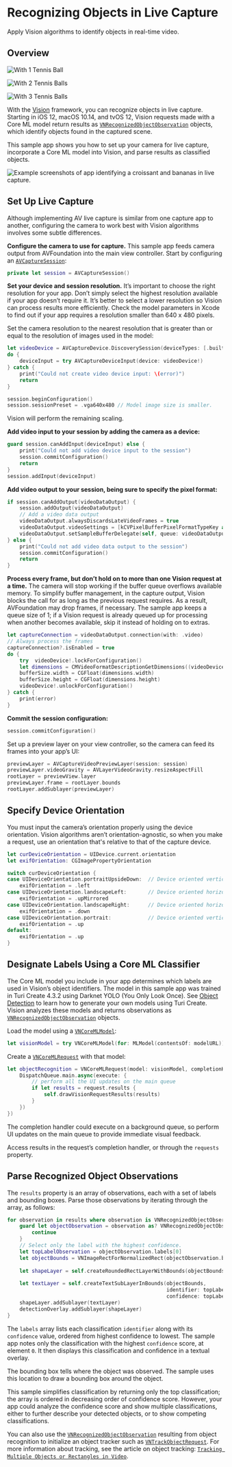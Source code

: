 # Recognizing Objects in Live Capture

Apply Vision algorithms to identify objects in real-time video.

## Overview


![With 1 Tennis Ball](Documentation/single_tennis.jpg)

![With 2 Tennis Balls](Documentation/double_tennis.jpg)

![With 3 Tennis Balls](Documentation/tripple_tennis.jpg)

With the [Vision](https://developer.apple.com/documentation/vision) framework, you can recognize objects in live capture.  Starting in iOS 12, macOS 10.14, and tvOS 12, Vision requests made with a Core ML model return results as  [`VNRecognizedObjectObservation`](https://developer.apple.com/documentation/vision/vnrecognizedobjectobservation) objects, which identify objects found in the captured scene.

This sample app shows you how to set up your camera for live capture, incorporate a Core ML model into Vision, and parse results as classified objects.

![Example screenshots of app identifying a croissant and bananas in live capture.](Documentation/BananaCroissant.png)

## Set Up Live Capture

Although implementing AV live capture is similar from one capture app to another, configuring the camera to work best with Vision algorithms involves some subtle differences.

**Configure the camera to use for capture.**  This sample app feeds camera output from AVFoundation into the main view controller.  Start by configuring an  [`AVCaptureSession`](https://developer.apple.com/documentation/avfoundation/avcapturesession):

``` swift
private let session = AVCaptureSession()
```

**Set your device and session resolution.** It’s important to choose the right resolution for your app.  Don’t simply select the highest resolution available if your app doesn’t require it.  It’s better to select a lower resolution so Vision can process results more efficiently.  Check the model parameters in Xcode to find out if your app requires a resolution smaller than 640 x 480 pixels.

Set the camera resolution to the nearest resolution that is greater than or equal to the resolution of images used in the model:

``` swift
let videoDevice = AVCaptureDevice.DiscoverySession(deviceTypes: [.builtInWideAngleCamera], mediaType: .video, position: .back).devices.first
do {
    deviceInput = try AVCaptureDeviceInput(device: videoDevice!)
} catch {
    print("Could not create video device input: \(error)")
    return
}

session.beginConfiguration()
session.sessionPreset = .vga640x480 // Model image size is smaller.
```

Vision will perform the remaining scaling.

**Add video input to your session by adding the camera as a device:**

``` swift
guard session.canAddInput(deviceInput) else {
    print("Could not add video device input to the session")
    session.commitConfiguration()
    return
}
session.addInput(deviceInput)
```

**Add video output to your session, being sure to specify the pixel format:**

``` swift
if session.canAddOutput(videoDataOutput) {
    session.addOutput(videoDataOutput)
    // Add a video data output
    videoDataOutput.alwaysDiscardsLateVideoFrames = true
    videoDataOutput.videoSettings = [kCVPixelBufferPixelFormatTypeKey as String: Int(kCVPixelFormatType_420YpCbCr8BiPlanarFullRange)]
    videoDataOutput.setSampleBufferDelegate(self, queue: videoDataOutputQueue)
} else {
    print("Could not add video data output to the session")
    session.commitConfiguration()
    return
}
```

**Process every frame, but don’t hold on to more than one Vision request at a time.**  The camera will stop working if the buffer queue overflows available memory.  To simplify buffer management, in the capture output, Vision blocks the call for as long as the previous request requires.  As a result, AVFoundation may drop frames, if necessary.  The sample app keeps a queue size of 1; if a Vision request is already queued up for processing when another becomes available, skip it instead of holding on to extras.  

``` swift
let captureConnection = videoDataOutput.connection(with: .video)
// Always process the frames
captureConnection?.isEnabled = true
do {
    try  videoDevice!.lockForConfiguration()
    let dimensions = CMVideoFormatDescriptionGetDimensions((videoDevice?.activeFormat.formatDescription)!)
    bufferSize.width = CGFloat(dimensions.width)
    bufferSize.height = CGFloat(dimensions.height)
    videoDevice!.unlockForConfiguration()
} catch {
    print(error)
}
```

**Commit the session configuration:**

``` swift
session.commitConfiguration()
```

Set up a preview layer on your view controller, so the camera can feed its frames into your app’s UI:

``` swift
previewLayer = AVCaptureVideoPreviewLayer(session: session)
previewLayer.videoGravity = AVLayerVideoGravity.resizeAspectFill
rootLayer = previewView.layer
previewLayer.frame = rootLayer.bounds
rootLayer.addSublayer(previewLayer)
```

## Specify Device Orientation

You must input the camera’s orientation properly using the device orientation.  Vision algorithms aren’t orientation-agnostic, so when you make a request, use an orientation that's relative to that of the capture device.

``` swift
let curDeviceOrientation = UIDevice.current.orientation
let exifOrientation: CGImagePropertyOrientation

switch curDeviceOrientation {
case UIDeviceOrientation.portraitUpsideDown:  // Device oriented vertically, home button on the top
    exifOrientation = .left
case UIDeviceOrientation.landscapeLeft:       // Device oriented horizontally, home button on the right
    exifOrientation = .upMirrored
case UIDeviceOrientation.landscapeRight:      // Device oriented horizontally, home button on the left
    exifOrientation = .down
case UIDeviceOrientation.portrait:            // Device oriented vertically, home button on the bottom
    exifOrientation = .up
default:
    exifOrientation = .up
}
```

## Designate Labels Using a Core ML Classifier

The Core ML model you include in your app determines which labels are used in Vision’s object identifiers.  The model in this sample app was trained in Turi Create 4.3.2 using Darknet YOLO (You Only Look Once). See [Object Detection](https://apple.github.io/turicreate/docs/userguide/object_detection/) to learn how to generate your own models using Turi Create. Vision analyzes these models and returns observations as [`VNRecognizedObjectObservation`](https://developer.apple.com/documentation/vision/vnrecognizedobjectobservation) objects.

Load the model using a [`VNCoreMLModel`](https://developer.apple.com/documentation/vision/vncoremlmodel):

``` swift
let visionModel = try VNCoreMLModel(for: MLModel(contentsOf: modelURL))
```

Create a [`VNCoreMLRequest`](https://developer.apple.com/documentation/vision/vncoremlrequest) with that model:

``` swift
let objectRecognition = VNCoreMLRequest(model: visionModel, completionHandler: { (request, error) in
    DispatchQueue.main.async(execute: {
        // perform all the UI updates on the main queue
        if let results = request.results {
            self.drawVisionRequestResults(results)
        }
    })
})
```

The completion handler could execute on a background queue, so perform UI updates on the main queue to provide immediate visual feedback.

Access results in the request’s completion handler, or through the `requests` property.

## Parse Recognized Object Observations

The `results` property is an array of observations, each with a set of labels and bounding boxes. Parse those observations by iterating through the array, as follows:

``` swift
for observation in results where observation is VNRecognizedObjectObservation {
    guard let objectObservation = observation as? VNRecognizedObjectObservation else {
        continue
    }
    // Select only the label with the highest confidence.
    let topLabelObservation = objectObservation.labels[0]
    let objectBounds = VNImageRectForNormalizedRect(objectObservation.boundingBox, Int(bufferSize.width), Int(bufferSize.height))
    
    let shapeLayer = self.createRoundedRectLayerWithBounds(objectBounds)
    
    let textLayer = self.createTextSubLayerInBounds(objectBounds,
                                                    identifier: topLabelObservation.identifier,
                                                    confidence: topLabelObservation.confidence)
    shapeLayer.addSublayer(textLayer)
    detectionOverlay.addSublayer(shapeLayer)
}
```

The `labels` array lists each classification `identifier` along with its `confidence` value, ordered from highest confidence to lowest.  The sample app notes only the classification with the highest `confidence` score, at element `0`.  It then displays this classification and confidence in a textual overlay.

The bounding box tells where the object was observed. The sample uses this location to draw a bounding box around the object.

This sample simplifies classification by returning only the top classification; the array is ordered in decreasing order of confidence score.  However, your app could analyze the confidence score and show multiple classifications, either to further describe your detected objects, or to show competing classifications.

You can also use the [`VNRecognizedObjectObservation`](https://developer.apple.com/documentation/vision/vnrecognizedobjectobservation) resulting from object recognition to initialize an object tracker such as [`VNTrackObjectRequest`](https://developer.apple.com/documentation/vision/vntrackobjectrequest).  For more information about tracking, see the article on object tracking: [`Tracking Multiple Objects or Rectangles in Video`](https://developer.apple.com/documentation/vision/tracking_multiple_objects_or_rectangles_in_video).
